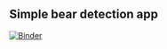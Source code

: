 ## Simple bear detection app 

[![Binder](https://mybinder.org/badge_logo.svg)](https://mybinder.org/v2/gh/nlscng/legendary-couscous-bear/master?urlpath=%2Fvoila%2Frender%2Fbear-recognization.ipynb)
